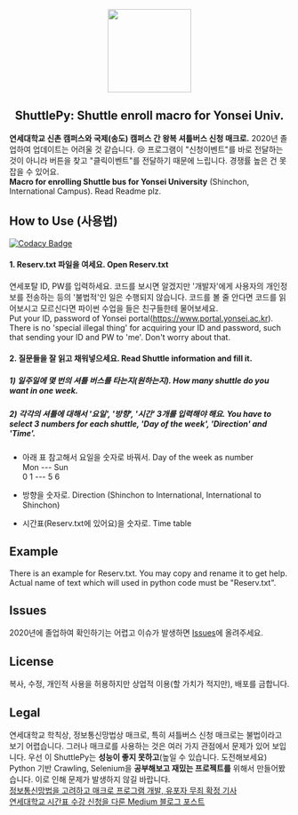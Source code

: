 <div align="center"><img src="https://github.com/SteveJayH/ShuttlePy/blob/master/image/shuttlepy.png" height="150px"/></div>

<h2 align="center">ShuttlePy: Shuttle enroll macro for Yonsei Univ.</h2>

**연세대학교 신촌 캠퍼스와 국제(송도) 캠퍼스 간 왕복 셔틀버스 신청 매크로.** 2020년 졸업하여 업데이트는 어려울 것 같습니다. :cry: 프로그램이 "신청이벤트"를 바로 전달하는 것이 아니라 버튼을 찾고 "클릭이벤트"를 전달하기 때문에 느립니다. 경쟁률 높은 건 못 잡을 수 있어요. \
**Macro for enrolling Shuttle bus for Yonsei University** (Shinchon, International Campus). Read Readme plz.

## How to Use (사용법)

[![Codacy Badge](https://api.codacy.com/project/badge/Grade/d36006a6a85a40d3a0b7c9a79d2a85c0)](https://app.codacy.com/manual/jay0118/ShuttlePy?utm_source=github.com&utm_medium=referral&utm_content=SteveJayH/ShuttlePy&utm_campaign=Badge_Grade_Dashboard)

#### 1. Reserv.txt 파일을 여세요. Open Reserv.txt
연세포탈 ID, PW를 입력하세요. 코드를 보시면 알겠지만 '개발자'에게 사용자의 개인정보를 전송하는 등의 '불법적'인 일은 수행되지 않습니다. 코드를 볼 줄 안다면 코드를 읽어보시고 모르신다면 파이썬 수업을 들은 친구들한테 물어보세요.\
Put your ID, password of Yonsei portal(https://www.portal.yonsei.ac.kr). There is no 'special illegal thing' for acquiring your ID and password, such that sending your ID and PW to 'me'. Don't worry about that.

#### 2. 질문들을 잘 읽고 채워넣으세요. Read Shuttle information and fill it.
##### 1) 일주일에 몇 번의 셔틀 버스를 타는지(원하는지). How many shuttle do you want in one week.
##### 2) 각각의 셔틀에 대해서 '요일', '방향', '시간' 3개를 입력해야 해요. You have to select 3 numbers for each shuttle, 'Day of the week', 'Direction' and 'Time'.

  -  아래 표 참고해서 요일을 숫자로 바꿔서. Day of the week as number \
Mon --- Sun \
0 1 --- 5 6

  -  방향을 숫자로. Direction (Shinchon to International, International to Shinchon)

  -  시간표(Reserv.txt에 있어요)을 숫자로. Time table

## Example
There is an example for Reserv.txt. You may copy and rename it to get help. Actual name of text which will used in python code must be "Reserv.txt".

## Issues
2020년에 졸업하여 확인하기는 어렵고 이슈가 발생하면 [Issues](https://github.com/SteveJayH/ShuttlePy/issues)에 올려주세요.

## License
복사, 수정, 개인적 사용을 허용하지만 상업적 이용(할 가치가 적지만), 배포를 금합니다.

## Legal
연세대학교 학칙상, 정보통신망법상 매크로, 특히 셔틀버스 신청 매크로는 불법이라고 보기 어렵습니다. 그러나 매크로를 사용하는 것은 여러 가지 관점에서 문제가 있어 보입니다. 우선 이 ShuttlePy는 **성능이 좋지 못하고**(높일 수 있습니다. 도전해보세요) Python 기반 Crawling, Selenium을 **공부해보고 재밌는 프로젝트를** 위해서 만들어봤습니다. 이로 인해 문제가 발생하지 않길 바랍니다.\
[정보통신망법을 고려하고 매크로 프로그램 개발, 유포자 무죄 확정 기사](https://www.legaltimes.co.kr/news/articleView.html?idxno=50251)\
[연세대학교 시간표 수강 신청을 다룬 Medium 블로그 포스트](https://medium.com/@whj2013123218/%EC%88%98%EA%B0%95-%EC%8B%A0%EC%B2%AD-%EB%B0%8F-%ED%8B%B0%EC%BC%80%ED%8C%85-%EC%84%B1%EA%B3%B5%EC%9D%84-%EC%9C%84%ED%95%9C-tip-%EB%B0%8F-python-%ED%94%84%EB%A1%9C%EA%B7%B8%EB%9E%A8-facc9107abc7)
